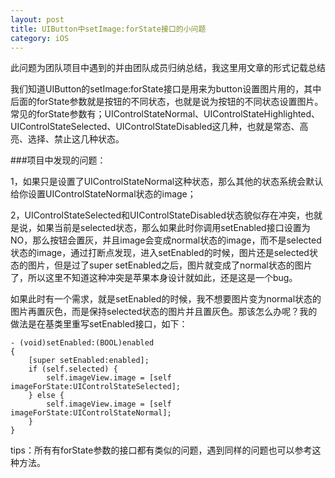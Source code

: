 ```yaml
---
layout: post
title: UIButton中setImage:forState接口的小问题
category: iOS
---
```



<pre>此问题为团队项目中遇到的并由团队成员归纳总结，我这里用文章的形式记载总结并且分享给其他遇到同样问题的朋友参考。我们欢迎不同的想法和更多的讨论，有什么问题直接在下面评论回复。</pre>

我们知道UIButton的setImage:forState接口是用来为button设置图片用的，其中后面的forState参数就是按钮的不同状态，也就是说为按钮的不同状态设置图片。常见的forState参数有；UIControlStateNormal、UIControlStateHighlighted、UIControlStateSelected、UIControlStateDisabled这几种，也就是常态、高亮、选择、禁止这几种状态。

###项目中发现的问题：

1，如果只是设置了UIControlStateNormal这种状态，那么其他的状态系统会默认给你设置UIControlStateNormal状态的image；

2，UIControlStateSelected和UIControlStateDisabled状态貌似存在冲突，也就是说，如果当前是selected状态，那么如果此时你调用setEnabled接口设置为NO，那么按钮会置灰，并且image会变成normal状态的image，而不是selected状态的image，通过打断点发现，进入setEnabled的时候，图片还是selected状态的图片，但是过了super setEnabled之后，图片就变成了normal状态的图片了，所以这里不知道这种冲突是苹果本身设计就如此，还是这是一个bug。

如果此时有一个需求，就是setEnabled的时候，我不想要图片变为normal状态的图片再置灰色，而是保持selected状态的图片并且置灰色。那该怎么办呢？我的做法是在基类里重写setEnabled接口，如下：
<pre><code>- (void)setEnabled:(BOOL)enabled
{
    [super setEnabled:enabled];
    if (self.selected) {
        self.imageView.image = [self imageForState:UIControlStateSelected];
    } else {
        self.imageView.image = [self imageForState:UIControlStateNormal];
    }
}</code></pre>

tips：所有有forState参数的接口都有类似的问题，遇到同样的问题也可以参考这种方法。
